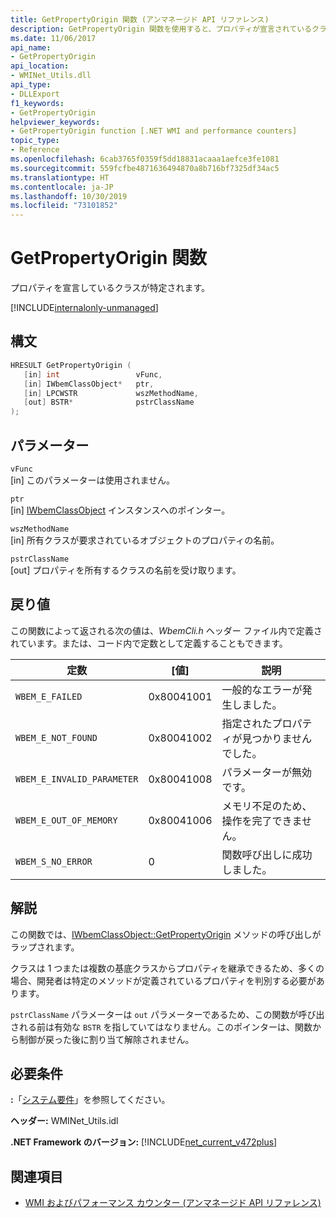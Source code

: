 ```yaml
---
title: GetPropertyOrigin 関数 (アンマネージド API リファレンス)
description: GetPropertyOrigin 関数を使用すると、プロパティが宣言されているクラスが特定されます。
ms.date: 11/06/2017
api_name:
- GetPropertyOrigin
api_location:
- WMINet_Utils.dll
api_type:
- DLLExport
f1_keywords:
- GetPropertyOrigin
helpviewer_keywords:
- GetPropertyOrigin function [.NET WMI and performance counters]
topic_type:
- Reference
ms.openlocfilehash: 6cab3765f0359f5dd18831acaaa1aefce3fe1081
ms.sourcegitcommit: 559fcfbe4871636494870a8b716bf7325df34ac5
ms.translationtype: HT
ms.contentlocale: ja-JP
ms.lasthandoff: 10/30/2019
ms.locfileid: "73101852"
---
```

# <a name="getpropertyorigin-function"></a>GetPropertyOrigin 関数

プロパティを宣言しているクラスが特定されます。

[!INCLUDE[internalonly-unmanaged](../../../../includes/internalonly-unmanaged.md)]

## <a name="syntax"></a>構文

```cpp
HRESULT GetPropertyOrigin (
   [in] int                 vFunc,
   [in] IWbemClassObject*   ptr,
   [in] LPCWSTR             wszMethodName,
   [out] BSTR*              pstrClassName
);
```

## <a name="parameters"></a>パラメーター

`vFunc`\
[in] このパラメーターは使用されません。

`ptr`\
[in] [IWbemClassObject](/windows/desktop/api/wbemcli/nn-wbemcli-iwbemclassobject) インスタンスへのポインター。

`wszMethodName`\
[in] 所有クラスが要求されているオブジェクトのプロパティの名前。

`pstrClassName`\
[out] プロパティを所有するクラスの名前を受け取ります。

## <a name="return-value"></a>戻り値

この関数によって返される次の値は、*WbemCli.h* ヘッダー ファイル内で定義されています。または、コード内で定数として定義することもできます。

|定数  |[値]  |説明  |
|---------|---------|---------|
|`WBEM_E_FAILED` | 0x80041001 | 一般的なエラーが発生しました。 |
|`WBEM_E_NOT_FOUND` | 0x80041002 | 指定されたプロパティが見つかりませんでした。 |
|`WBEM_E_INVALID_PARAMETER` | 0x80041008 | パラメーターが無効です。 |
|`WBEM_E_OUT_OF_MEMORY` | 0x80041006 | メモリ不足のため、操作を完了できません。 |
|`WBEM_S_NO_ERROR` | 0 | 関数呼び出しに成功しました。  |

## <a name="remarks"></a>解説

この関数では、[IWbemClassObject::GetPropertyOrigin](/windows/desktop/api/wbemcli/nf-wbemcli-iwbemclassobject-getpropertyorigin) メソッドの呼び出しがラップされます。

クラスは 1 つまたは複数の基底クラスからプロパティを継承できるため、多くの場合、開発者は特定のメソッドが定義されているプロパティを判別する必要があります。

`pstrClassName` パラメーターは `out` パラメーターであるため、この関数が呼び出される前は有効な `BSTR` を指していてはなりません。このポインターは、関数から制御が戻った後に割り当て解除されません。

## <a name="requirements"></a>必要条件

**:**「[システム要件](../../get-started/system-requirements.md)」を参照してください。

**ヘッダー:** WMINet_Utils.idl

**.NET Framework のバージョン:** [!INCLUDE[net_current_v472plus](../../../../includes/net-current-v472plus.md)]

## <a name="see-also"></a>関連項目

- [WMI およびパフォーマンス カウンター (アンマネージド API リファレンス)](index.md)
